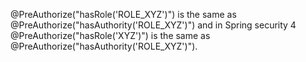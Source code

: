 @PreAuthorize("hasRole('ROLE_XYZ')") is the same as @PreAuthorize("hasAuthority('ROLE_XYZ')") and in Spring security 4 
@PreAuthorize("hasRole('XYZ')") is the same as @PreAuthorize("hasAuthority('ROLE_XYZ')").
